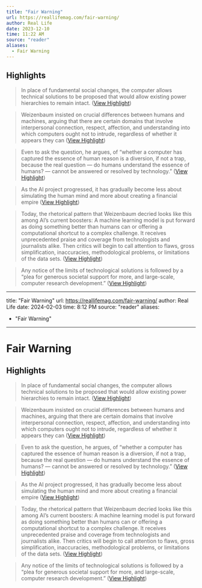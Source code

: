 ```yaml
---
title: "Fair Warning"
url: https://reallifemag.com/fair-warning/
author: Real Life
date: 2023-12-10
time: 11:22 AM
source: "reader"
aliases:
  - Fair Warning
---
```

## Highlights
> In place of fundamental social changes, the computer allows technical solutions to be proposed that would allow existing power hierarchies to remain intact. ([View Highlight](https://read.readwise.io/read/01hcqqvampwphrarczh4bbew2v))

> Weizenbaum insisted on crucial differences between humans and machines, arguing that there are certain domains that involve interpersonal connection, respect, affection, and understanding into which computers ought not to intrude, regardless of whether it appears they can ([View Highlight](https://read.readwise.io/read/01hcqqysxt3sx6qfaef96609en))

> Even to ask the question, he argues, of “whether a computer has captured the essence of human reason is a diversion, if not a trap, because the real question — do humans understand the essence of humans? — cannot be answered or resolved by technology.” ([View Highlight](https://read.readwise.io/read/01hcqr2nde1shkr4xh7506gf2p))

> As the AI project progressed, it has gradually become less about simulating the human mind and more about creating a financial empire ([View Highlight](https://read.readwise.io/read/01hcqr4ceqncbcmtt5msapbyxj))

> Today, the rhetorical pattern that Weizenbaum decried looks like this among AI’s current boosters: A machine learning model is put forward as doing something better than humans can or offering a computational shortcut to a complex challenge. It receives unprecedented praise and coverage from technologists and journalists alike. Then critics will begin to call attention to flaws, gross simplification, inaccuracies, methodological problems, or limitations of the data sets. ([View Highlight](https://read.readwise.io/read/01hcqrfag2xn073nzke4abs2we))

> Any notice of the limits of technological solutions is followed by a “plea for generous societal support for more, and large-scale, computer research development.” ([View Highlight](https://read.readwise.io/read/01hcqrpdtrexn8sbbg2zbwxr1h))

---
title: "Fair Warning"
url: https://reallifemag.com/fair-warning/
author: Real Life
date: 2024-02-03
time: 8:12 PM
source: "reader"
aliases:
  - "Fair Warning"
---
# Fair Warning

## Highlights
> In place of fundamental social changes, the computer allows technical solutions to be proposed that would allow existing power hierarchies to remain intact. ([View Highlight](https://read.readwise.io/read/01hcqqvampwphrarczh4bbew2v))

> Weizenbaum insisted on crucial differences between humans and machines, arguing that there are certain domains that involve interpersonal connection, respect, affection, and understanding into which computers ought not to intrude, regardless of whether it appears they can ([View Highlight](https://read.readwise.io/read/01hcqqysxt3sx6qfaef96609en))

> Even to ask the question, he argues, of “whether a computer has captured the essence of human reason is a diversion, if not a trap, because the real question — do humans understand the essence of humans? — cannot be answered or resolved by technology.” ([View Highlight](https://read.readwise.io/read/01hcqr2nde1shkr4xh7506gf2p))

> As the AI project progressed, it has gradually become less about simulating the human mind and more about creating a financial empire ([View Highlight](https://read.readwise.io/read/01hcqr4ceqncbcmtt5msapbyxj))

> Today, the rhetorical pattern that Weizenbaum decried looks like this among AI’s current boosters: A machine learning model is put forward as doing something better than humans can or offering a computational shortcut to a complex challenge. It receives unprecedented praise and coverage from technologists and journalists alike. Then critics will begin to call attention to flaws, gross simplification, inaccuracies, methodological problems, or limitations of the data sets. ([View Highlight](https://read.readwise.io/read/01hcqrfag2xn073nzke4abs2we))

> Any notice of the limits of technological solutions is followed by a “plea for generous societal support for more, and large-scale, computer research development.” ([View Highlight](https://read.readwise.io/read/01hcqrpdtrexn8sbbg2zbwxr1h))

